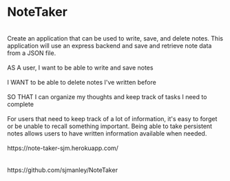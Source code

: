 # NoteTaker
<br>
Create an application that can be used to write, save, and delete notes. This application will use an express backend and save and retrieve note data from a JSON file.
<br>
<br>
AS A user, I want to be able to write and save notes
<br>
<br>
I WANT to be able to delete notes I've written before
<br>
<br>
SO THAT I can organize my thoughts and keep track of tasks I need to complete
<br>
<br>
For users that need to keep track of a lot of information, it's easy to forget or be unable to recall something important. Being able to take persistent notes allows users to have written information available when needed.
<br>
<br>
https://note-taker-sjm.herokuapp.com/
<br>
<br>
<br>
https://github.com/sjmanley/NoteTaker
